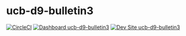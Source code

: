 # ucb-d9-bulletin3

[![CircleCI](https://circleci.com/gh/tirazel/ucb-d9-bulletin3.svg?style=shield)](https://circleci.com/gh/tirazel/ucb-d9-bulletin3)
[![Dashboard ucb-d9-bulletin3](https://img.shields.io/badge/dashboard-ucb_d9_bulletin3-yellow.svg)](https://dashboard.pantheon.io/sites/16901359-4889-4ac0-b212-79bd7df285b1#dev/code)
[![Dev Site ucb-d9-bulletin3](https://img.shields.io/badge/site-ucb_d9_bulletin3-blue.svg)](http://dev-ucb-d9-bulletin3.pantheonsite.io/)